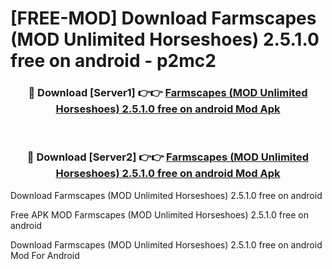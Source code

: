 # [FREE-MOD] Download Farmscapes (MOD Unlimited Horseshoes) 2.5.1.0 free on android - p2mc2


<div align="center">
<h3>🔴 Download [Server1] 👉👉 <a href="https://apk-comot.site?title=Farmscapes_(MOD_Unlimited_Horseshoes)_2.5.1.0_free_on_android">Farmscapes (MOD Unlimited Horseshoes) 2.5.1.0 free on android Mod Apk</a></h3><br>

<h3>🔴 Download [Server2] 👉👉 <a href="https://apk-comot.site?title=Farmscapes_(MOD_Unlimited_Horseshoes)_2.5.1.0_free_on_android">Farmscapes (MOD Unlimited Horseshoes) 2.5.1.0 free on android Mod Apk</a></h3>
</div>



Download Farmscapes (MOD Unlimited Horseshoes) 2.5.1.0 free on android 

Free APK MOD Farmscapes (MOD Unlimited Horseshoes) 2.5.1.0 free on android 

Download Farmscapes (MOD Unlimited Horseshoes) 2.5.1.0 free on android Mod For Android
